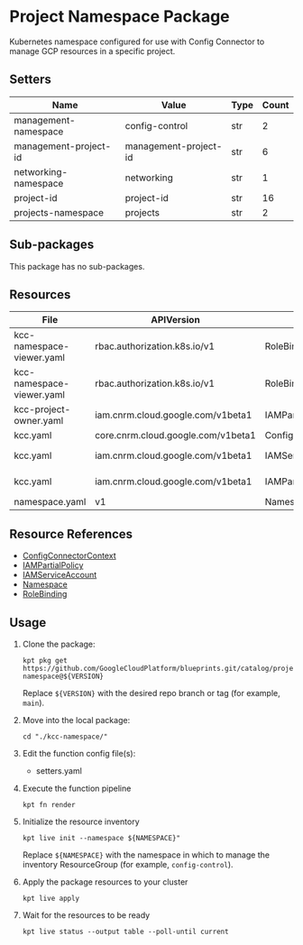 <!-- BEGINNING OF PRE-COMMIT-BLUEPRINT DOCS HOOK:TITLE -->
# Project Namespace Package


<!-- END OF PRE-COMMIT-BLUEPRINT DOCS HOOK:TITLE -->
<!-- BEGINNING OF PRE-COMMIT-BLUEPRINT DOCS HOOK:BODY -->
Kubernetes namespace configured for use with Config Connector to manage GCP
resources in a specific project.

## Setters

|         Name          |         Value         | Type | Count |
|-----------------------|-----------------------|------|-------|
| management-namespace  | config-control        | str  |     2 |
| management-project-id | management-project-id | str  |     6 |
| networking-namespace  | networking            | str  |     1 |
| project-id            | project-id            | str  |    16 |
| projects-namespace    | projects              | str  |     2 |

## Sub-packages

This package has no sub-packages.

## Resources

|           File            |             APIVersion             |          Kind          |                       Name                        |   Namespace    |
|---------------------------|------------------------------------|------------------------|---------------------------------------------------|----------------|
| kcc-namespace-viewer.yaml | rbac.authorization.k8s.io/v1       | RoleBinding            | cnrm-network-viewer-project-id                    | networking     |
| kcc-namespace-viewer.yaml | rbac.authorization.k8s.io/v1       | RoleBinding            | cnrm-project-viewer-project-id                    | projects       |
| kcc-project-owner.yaml    | iam.cnrm.cloud.google.com/v1beta1  | IAMPartialPolicy       | kcc-project-id-owners-permissions                 | projects       |
| kcc.yaml                  | core.cnrm.cloud.google.com/v1beta1 | ConfigConnectorContext | configconnectorcontext.core.cnrm.cloud.google.com | project-id     |
| kcc.yaml                  | iam.cnrm.cloud.google.com/v1beta1  | IAMServiceAccount      | kcc-project-id                                    | config-control |
| kcc.yaml                  | iam.cnrm.cloud.google.com/v1beta1  | IAMPartialPolicy       | project-id-sa-workload-identity-binding           | config-control |
| namespace.yaml            | v1                                 | Namespace              | project-id                                        |                |

## Resource References

- [ConfigConnectorContext](https://cloud.google.com/config-connector/docs/how-to/advanced-install#addon-configuring)
- [IAMPartialPolicy](https://cloud.google.com/config-connector/docs/reference/resource-docs/iam/iampartialpolicy)
- [IAMServiceAccount](https://cloud.google.com/config-connector/docs/reference/resource-docs/iam/iamserviceaccount)
- [Namespace](https://kubernetes.io/docs/reference/generated/kubernetes-api/v1.22/#namespace-v1-core)
- [RoleBinding](https://kubernetes.io/docs/reference/generated/kubernetes-api/v1.22/#rolebinding-v1-rbac-authorization-k8s-io)

## Usage

1.  Clone the package:
    ```shell
    kpt pkg get https://github.com/GoogleCloudPlatform/blueprints.git/catalog/project/kcc-namespace@${VERSION}
    ```
    Replace `${VERSION}` with the desired repo branch or tag
    (for example, `main`).

1.  Move into the local package:
    ```shell
    cd "./kcc-namespace/"
    ```

1.  Edit the function config file(s):
    - setters.yaml

1.  Execute the function pipeline
    ```shell
    kpt fn render
    ```

1.  Initialize the resource inventory
    ```shell
    kpt live init --namespace ${NAMESPACE}"
    ```
    Replace `${NAMESPACE}` with the namespace in which to manage
    the inventory ResourceGroup (for example, `config-control`).

1.  Apply the package resources to your cluster
    ```shell
    kpt live apply
    ```

1.  Wait for the resources to be ready
    ```shell
    kpt live status --output table --poll-until current
    ```

<!-- END OF PRE-COMMIT-BLUEPRINT DOCS HOOK:BODY -->
